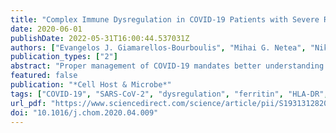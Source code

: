 ```yaml
---
title: "Complex Immune Dysregulation in COVID-19 Patients with Severe Respiratory Failure"
date: 2020-06-01
publishDate: 2022-05-31T16:00:44.537031Z
authors: ["Evangelos J. Giamarellos-Bourboulis", "Mihai G. Netea", "Nikoletta Rovina", "Karolina Akinosoglou", "Anastasia Antoniadou", "Nikolaos Antonakos", "Georgia Damoraki", "Theologia Gkavogianni", "Maria-Evangelia Adami", "Paraskevi Katsaounou", "Maria Ntaganou", "Magdalini Kyriakopoulou", "George Dimopoulos", "Ioannis Koutsodimitropoulos", "Dimitrios Velissaris", "Panagiotis Koufargyris", "Athanassios Karageorgos", "Konstantina Katrini", "Vasileios Lekakis", "Mihaela Lupse", "Antigone Kotsaki", "George Renieris", "Danai Theodoulou", "Vassiliki Panou", "Evangelia Koukaki", "Nikolaos Koulouris", "Charalambos Gogos", "Antonia Koutsoukou"]
publication_types: ["2"]
abstract: "Proper management of COVID-19 mandates better understanding of disease pathogenesis. The sudden clinical deterioration 7–8 days after initial symptom onset suggests that severe respiratory failure (SRF) in COVID-19 is driven by a unique pattern of immune dysfunction. We studied immune responses of 54 COVID-19 patients, 28 of whom had SRF. All patients with SRF displayed either macrophage activation syndrome (MAS) or very low human leukocyte antigen D related (HLA-DR) expression accompanied by profound depletion of CD4 lymphocytes, CD19 lymphocytes, and natural killer (NK) cells. Tumor necrosis factor-α (TNF-α) and interleukin-6 (IL-6) production by circulating monocytes was sustained, a pattern distinct from bacterial sepsis or influenza. SARS-CoV-2 patient plasma inhibited HLA-DR expression, and this was partially restored by the IL-6 blocker Tocilizumab; off-label Tocilizumab treatment of patients was accompanied by increase in circulating lymphocytes. Thus, the unique pattern of immune dysregulation in severe COVID-19 is characterized by IL-6-mediated low HLA-DR expression and lymphopenia, associated with sustained cytokine production and hyper-inflammation."
featured: false
publication: "*Cell Host & Microbe*"
tags: ["COVID-19", "SARS-CoV-2", "dysregulation", "ferritin", "HLA-DR", "interleukin-6", "lymphopenia", "macrophage activation", "monocytes", "respiratory failure"]
url_pdf: "https://www.sciencedirect.com/science/article/pii/S1931312820302365"
doi: "10.1016/j.chom.2020.04.009"
---
```


